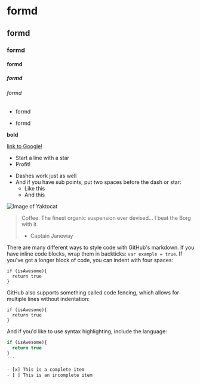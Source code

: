 # formd

## formd

### formd

#### formd

##### formd

###### formd

* formd

- formd

**bold**

[link to Google!](http://google.com)

* Start a line with a star
* Profit!

- Dashes work just as well
- And if you have sub points, put two spaces before the dash or star:
  - Like this
  - And this

![Image of Yaktocat](https://octodex.github.com/images/yaktocat.png)

> Coffee. The finest organic suspension ever devised... I beat the Borg with it.
> - Captain Janeway

There are many different ways to style code with GitHub's markdown. If you have inline code blocks, wrap them in backticks: `var example = true`.  If you've got a longer block of code, you can indent with four spaces:

    if (isAwesome){
      return true
    }

GitHub also supports something called code fencing, which allows for multiple lines without indentation:

```
if (isAwesome){
  return true
}
```

And if you'd like to use syntax highlighting, include the language:

```javascript
if (isAwesome){
  return true
}
'''

- [x] This is a complete item
- [ ] This is an incomplete item

